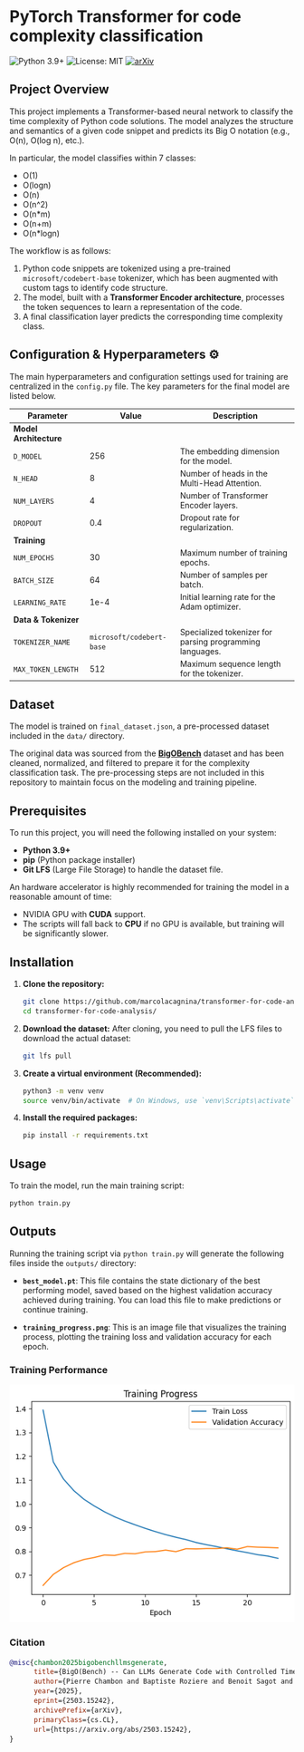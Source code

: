 # PyTorch Transformer for code complexity classification

![Python 3.9+](https://img.shields.io/badge/Python-3.9+-blue.svg)
![License: MIT](https://img.shields.io/badge/License-MIT-yellow.svg)
[![arXiv](https://img.shields.io/badge/arXiv-2503.15242-b31b1b.svg)](https://arxiv.org/abs/2503.15242)


## Project Overview

This project implements a Transformer-based neural network to classify the time complexity of Python code solutions. 
The model analyzes the structure and semantics of a given code snippet and predicts its Big O notation (e.g., O(n), O(log n), etc.).

In particular, the model classifies within 7 classes:
- O(1)
- O(logn)
- O(n)
- O(n^2)
- O(n*m)
- O(n+m)
- O(n*logn)

The workflow is as follows:
1.  Python code snippets are tokenized using a pre-trained `microsoft/codebert-base` tokenizer, which has been augmented with custom tags to identify code structure.
2.  The model, built with a **Transformer Encoder architecture**, processes the token sequences to learn a representation of the code.
3.  A final classification layer predicts the corresponding time complexity class.

## Configuration & Hyperparameters ⚙️
The main hyperparameters and configuration settings used for training are centralized in the `config.py` file. 
The key parameters for the final model are listed below.

| Parameter             | Value                     | Description                               |
| --------------------- | ------------------------- | ----------------------------------------- |
| **Model Architecture**|                           |                                           |
| `D_MODEL`             | 256                       | The embedding dimension for the model.    |
| `N_HEAD`              | 8                         | Number of heads in the Multi-Head Attention. |
| `NUM_LAYERS`          | 4                         | Number of Transformer Encoder layers.     |
| `DROPOUT`             | 0.4                       | Dropout rate for regularization.          |
| **Training** |                           |                                           |
| `NUM_EPOCHS`          | 30                        | Maximum number of training epochs.        |
| `BATCH_SIZE`          | 64                        | Number of samples per batch.              |
| `LEARNING_RATE`       | 1e-4                      | Initial learning rate for the Adam optimizer. |
| **Data & Tokenizer** |                           |                                           |
| `TOKENIZER_NAME`      | `microsoft/codebert-base` | Specialized tokenizer for parsing programming languages. |
| `MAX_TOKEN_LENGTH`    | 512                       | Maximum sequence length for the tokenizer.|



## Dataset

The model is trained on `final_dataset.json`, a pre-processed dataset included in the `data/` directory.

The original data was sourced from the [**BigOBench**](https://huggingface.co/datasets/facebook/BigOBench) dataset and has been cleaned, normalized, and filtered to prepare it for the complexity classification task. 
The pre-processing steps are not included in this repository to maintain focus on the modeling and training pipeline.

## Prerequisites

To run this project, you will need the following installed on your system:

* **Python 3.9+**
* **pip** (Python package installer)
* **Git LFS** (Large File Storage) to handle the dataset file.

An hardware accelerator is highly recommended for training the model in a reasonable amount of time:
* NVIDIA GPU with **CUDA** support.
* The scripts will fall back to **CPU** if no GPU is available, but training will be significantly slower.

## Installation

1.  **Clone the repository:**
    ```bash
    git clone https://github.com/marcolacagnina/transformer-for-code-analysis.git
    cd transformer-for-code-analysis/
    ```

2.  **Download the dataset:**
    After cloning, you need to pull the LFS files to download the actual dataset:
    ```bash
    git lfs pull
    ```

3.  **Create a virtual environment (Recommended):**
    ```bash
    python3 -m venv venv
    source venv/bin/activate  # On Windows, use `venv\Scripts\activate`
    ```

4.  **Install the required packages:**
    ```bash
    pip install -r requirements.txt
    ```

## Usage

To train the model, run the main training script:
```bash
python train.py
```

## Outputs
Running the training script via `python train.py` will generate the following files inside the `outputs/` directory:

* **`best_model.pt`**: This file contains the state dictionary of the best performing model, saved based on the highest validation accuracy achieved during training. You can load this file to make predictions or continue training.

* **`training_progress.png`**: This is an image file that visualizes the training process, plotting the training loss and validation accuracy for each epoch.

### Training Performance

![Training Progress](outputs/training_progress.png)

### Citation

```bibtex
@misc{chambon2025bigobenchllmsgenerate,
      title={BigO(Bench) -- Can LLMs Generate Code with Controlled Time and Space Complexity?}, 
      author={Pierre Chambon and Baptiste Roziere and Benoit Sagot and Gabriel Synnaeve},
      year={2025},
      eprint={2503.15242},
      archivePrefix={arXiv},
      primaryClass={cs.CL},
      url={https://arxiv.org/abs/2503.15242}, 
}
